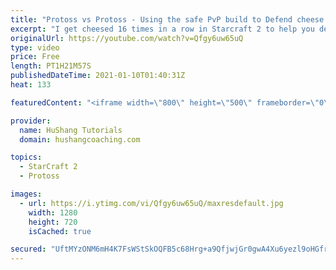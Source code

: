 ```yaml
---
title: "Protoss vs Protoss - Using the safe PvP build to Defend cheese... 16 TIMES IN A ROW"
excerpt: "I get cheesed 16 times in a row in Starcraft 2 to help you defend one base attacks in the protoss vs protoss matchup.  Using the safe PvP build to Defend cheese... 16 TIMES IN A ROW #protoss #pvp #starcraft2  Coaching -------------------------------------------------------------------------- Website:"
originalUrl: https://youtube.com/watch?v=Qfgy6uw65uQ
type: video
price: Free
length: PT1H21M57S
publishedDateTime: 2021-01-10T01:40:31Z
heat: 133

featuredContent: "<iframe width=\"800\" height=\"500\" frameborder=\"0\" src=\"https://www.youtube.com/embed/Qfgy6uw65uQ\" allow=\"accelerometer; autoplay; encrypted-media; gyroscope; picture-in-picture\" allowfullscreen></iframe>"

provider:
  name: HuShang Tutorials
  domain: hushangcoaching.com

topics:
  - StarCraft 2
  - Protoss

images:
  - url: https://i.ytimg.com/vi/Qfgy6uw65uQ/maxresdefault.jpg
    width: 1280
    height: 720
    isCached: true

secured: "UftMYzONM6mH4K7FsWStSkOQFB5c68Hrg+a9QfjwjGr0gwA4Xu6yezl9oHGfrs3CTqXF0LGS8LDe9MLq1n/na+nU5NV8zXgDDW/3cplD7P+zHX4OAUORFz+FAPmVluaj8YXJ250SxE9Ano2yXXjk9jXLFemFMiFNWGJSPigYotqxDGp24T8I2Vs9AyEqro4qFF4dM9RcYOLJcZ2rVjTkN6wF2MOeWSZ7FoOpGvfAd04rlKnqRrMjvtviVSIggWAcrdtUcRM9vJpVrKytUkzOoEbhSyyP2nuczZjymA+RMh/kvmVagnZ9YO5w8tpYH8WmjR+qCtpkZ1a8+5yTXawQJS3AFB00vM7BCgr4YVmvEBCPgcKbheXMmPvh3zuvcy4ix8y7m7AXkoshzqKQ0v2GT+5j693QOhLJQaJY5TuuLDI=;UNYbxd5jvm3QqIogDcTwYg=="
---
```



